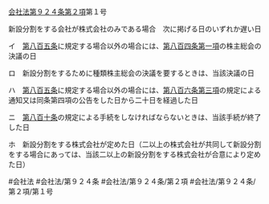 [会社法第９２４条第２項](会社法＿＿＿＿第９２４条第２項)第１号

新設分割をする会社が株式会社のみである場合　次に掲げる日のいずれか遅い日

イ　[第八百五条](会社法＿＿＿＿第８０５条)に規定する場合以外の場合には、[第八百四条第一項](会社法＿＿＿＿第８０４条第１項)の株主総会の決議の日

ロ　新設分割をするために種類株主総会の決議を要するときは、当該決議の日

ハ　[第八百五条](会社法＿＿＿＿第８０５条)に規定する場合以外の場合には、[第八百六条第三項](会社法＿＿＿＿第８０６条第３項)の規定による通知又は同条第四項の公告をした日から二十日を経過した日

ニ　[第八百十条](会社法＿＿＿＿第８１０条)の規定による手続をしなければならないときは、当該手続が終了した日

ホ　新設分割をする株式会社が定めた日（二以上の株式会社が共同して新設分割をする場合にあっては、当該二以上の新設分割をする株式会社が合意により定めた日）


#会社法
#会社法/第９２４条
#会社法/第９２４条/第２項
#会社法/第９２４条/第２項/第１号
